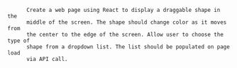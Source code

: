           Create a web page using React to display a draggable shape in the
          middle of the screen. The shape should change color as it moves from
          the center to the edge of the screen. Allow user to choose the type of
          shape from a dropdown list. The list should be populated on page load
          via API call.
